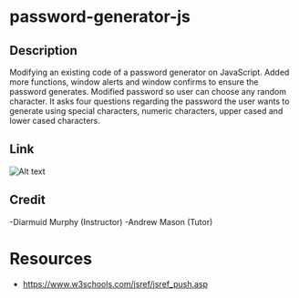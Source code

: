 # password-generator-js

## Description

Modifying an existing code of a password generator on JavaScript.
Added more functions, window alerts and window confirms to ensure the password generates. Modified password so user can choose any random character. It asks four questions regarding the password the user wants to generate using special characters, numeric characters, upper cased and lower cased characters.


## Link

![Alt text]()

## Credit
-Diarmuid Murphy (Instructor)
-Andrew Mason (Tutor)


# Resources
- https://www.w3schools.com/jsref/jsref_push.asp

